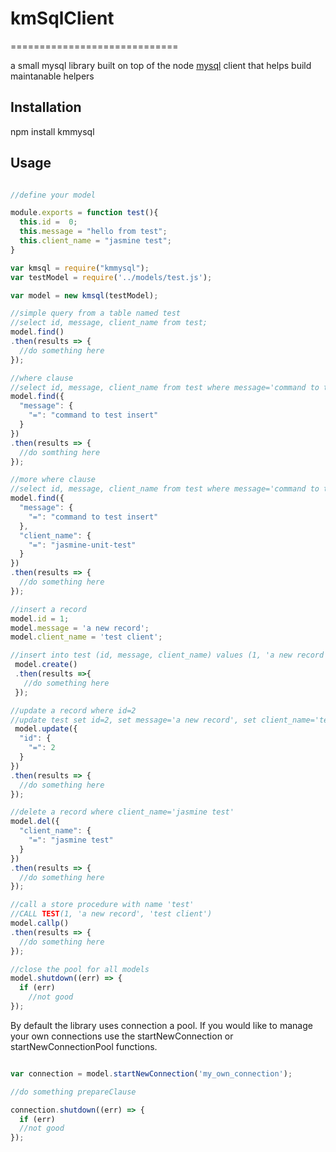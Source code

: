 # kmSqlClient
=============================

a small mysql library built on top of the node [mysql](https://github.com/mysqljs/mysql) client that helps build maintanable helpers

## Installation

npm install kmmysql

## Usage

```javascript

//define your model

module.exports = function test(){
  this.id =  0;
  this.message = "hello from test";
  this.client_name = "jasmine test";
}

```

```javascript
var kmsql = require("kmmysql");
var testModel = require('../models/test.js');

var model = new kmsql(testModel);

//simple query from a table named test
//select id, message, client_name from test;
model.find()
.then(results => {
  //do something here  
});

//where clause
//select id, message, client_name from test where message='command to test insert';
model.find({
  "message": {
    "=": "command to test insert"
  }
})
.then(results => {
  //do somthing here
});

//more where clause
//select id, message, client_name from test where message='command to test insert' and client_name='jasmine-unit-test';
model.find({
  "message": {
    "=": "command to test insert"
  },
  "client_name": {
    "=": "jasmine-unit-test"
  }
})
.then(results => {
  //do something here
});

//insert a record
model.id = 1;
model.message = 'a new record';
model.client_name = 'test client';

//insert into test (id, message, client_name) values (1, 'a new record', 'test client')
 model.create()
 .then(results =>{
   //do something here
 });

//update a record where id=2
//update test set id=2, set message='a new record', set client_name='test client' where id=2
 model.update({
  "id": {
    "=": 2
  }
})
.then(results => {
  //do something here
});

//delete a record where client_name='jasmine test'
model.del({
  "client_name": {
    "=": "jasmine test"
  }
})
.then(results => {
  //do something here
});

//call a store procedure with name 'test'
//CALL TEST(1, 'a new record', 'test client')
model.callp()
.then(results => {
  //do something here
});

//close the pool for all models
model.shutdown((err) => {
  if (err)
    //not good
});

```
By default the library uses connection a pool. If you would like to manage your own connections use the startNewConnection or startNewConnectionPool functions.

```javascript

var connection = model.startNewConnection('my_own_connection');

//do something prepareClause

connection.shutdown((err) => {
  if (err)
  //not good
});

```
